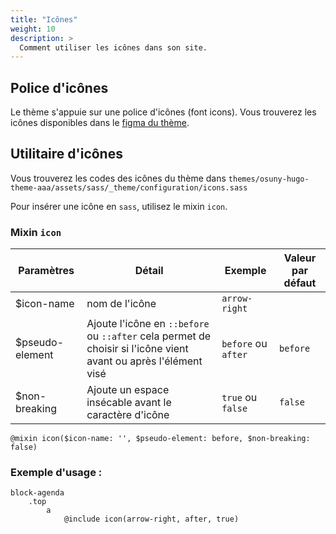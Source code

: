 ```yaml
---
title: "Icônes"
weight: 10
description: >
  Comment utiliser les icônes dans son site.
---
```


## Police d'icônes

Le thème s'appuie sur une police d'icônes (font icons). Vous trouverez les icônes disponibles dans le [figma du thème](https://www.figma.com/design/tQh3oLfNwSt8aoVDuUjQt0/Th%C3%A8me-Osuny?node-id=513-1292).

## Utilitaire d'icônes

Vous trouverez les codes des icônes du thème dans `themes/osuny-hugo-theme-aaa/assets/sass/_theme/configuration/icons.sass`

Pour insérer une icône en `sass`, utilisez le mixin `icon`.

### Mixin `icon`

| Paramètres | Détail | Exemple | Valeur par défaut |
| ---------- | -------------- | ------ | ------- |
| $icon-name | nom de l'icône | `arrow-right` |
| $pseudo-element | Ajoute l'icône en `::before` ou `::after` cela permet de choisir si l'icône vient avant ou après l'élément visé | `before` ou `after` | `before` |
| $non-breaking  | Ajoute un espace insécable avant le caractère d'icône | `true` ou `false` | `false` |

```{filename="themes/osuny-hugo-theme-aaa/assets/sass/_theme/utils/icons.sass"}
@mixin icon($icon-name: '', $pseudo-element: before, $non-breaking: false)
```

### Exemple d'usage :

```(sass)
block-agenda
    .top
        a
            @include icon(arrow-right, after, true)
```



